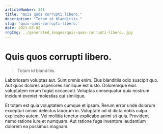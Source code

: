 ```yaml
---
articleNumber: 341
title: "Quis quos corrupti libero."
description: "Totam id blanditiis."
slug: 'quis-quos-corrupti-libero.'
date: 2021-05-02
rngImg: ../generated_images/quis-quos-corrupti-libero..jpg
---
```


# Quis quos corrupti libero.

> Totam id blanditiis.

Laboriosam voluptas aut. Sunt omnis enim. Eius blanditiis odio suscipit quo. Aut quos dolores asperiores similique est iusto. Doloremque eius voluptatem rerum fugiat occaecati. Voluptas consequatur quia nostrum incidunt eveniet molestias qui similique.
 Et totam est quia voluptatem cumque et ipsam. Rerum error unde dolorum excepturi omnis delectus laborum in. Voluptate ad id dicta nobis culpa explicabo autem. Vel mollitia tenetur explicabo animi sit quia. Provident nemo ratione iure et numquam. Aut ratione fuga inventore laudantium dolorem ea possimus magnam.
